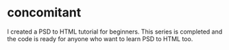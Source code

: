 # concomitant
I created a PSD to HTML tutorial for beginners. This series is completed and the code is ready for anyone who want to learn PSD to HTML too.  
